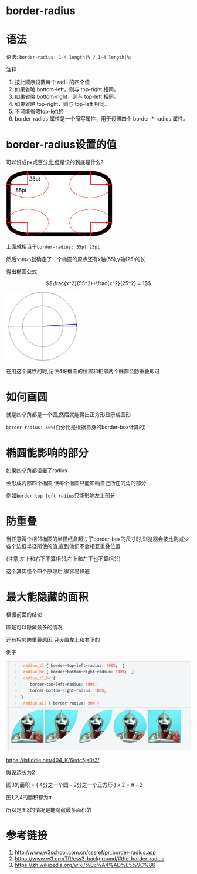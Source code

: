 # border-radius

# 语法

语法: `border-radius: 1-4 length|% / 1-4 length|%;`

注释：

1. 按此顺序设置每个 radii 的四个值
2. 如果省略 bottom-left，则与 top-right 相同。
3. 如果省略 bottom-right，则与 top-left 相同。
4. 如果省略 top-right，则与 top-left 相同。
5. 不可能省略top-left的
6.  border-radius 属性是一个简写属性，用于设置四个 border-*-radius 属性。


# border-radius设置的值

可以设成px或百分比,但是设的到底是什么?

![border-radius设置](/assets/corner.png)

上面就相当于`border-radius: 55pt 25pt`

然后`55和25`就确定了一个椭圆的原点还有x轴(55),y轴(25)的长

得出椭圆公式

$$\frac{x^2}{55^2}+\frac{x^2}{25^2} = 1$$

![化椭圆](/assets/200px-Parametric_ellipse.gif)

在用这个属性的时,记住4哥椭圆的位置和相邻两个椭圆会防重叠即可

# 如何画圆

就是四个角都是一个圆,然后就能得出正方形显示成圆形

`border-radius: 50%`(百分比是根据自身的border-box计算的)

# 椭圆能影响的部分

如果四个角都设置了radius

会形成内部四个椭圆,但每个椭圆只能影响自己所在的角的部分

例如`border-top-left-radius`只能影响左上部分

# 防重叠

当任意两个相邻椭圆的半径纸盒超过了border-box的尺寸时,浏览器会按比例减少各个边框半径所使的值,直到他们不会相互重叠位置

(注意,左上和右下不算相邻,右上和左下也不算相邻)

这个其实懂个四个原理后,很容易躲避

# 最大能隐藏的面积

根据前面的结论

圆是可以隐藏最多的情况

还有相邻防重叠原因,只设置左上和右下的

例子

![radius最小面积](/assets/QQ20170107-1.png)

https://jsfiddle.net/404_K/6edc5ja0/3/

假设边长为2

图3的面积 = ( 4分之一个圆 - 2分之一个正方形 ) x 2 = π - 2

图1,2,4的面积都为π



所以是图3的情况是能隐藏最多面积的

# 参考链接

1. http://www.w3school.com.cn/cssref/pr_border-radius.asp
2. https://www.w3.org/TR/css3-background/#the-border-radius
3. https://zh.wikipedia.org/wiki/%E6%A4%AD%E5%9C%86